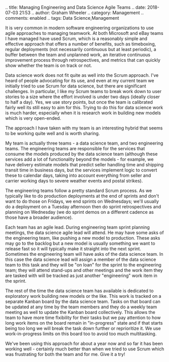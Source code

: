 .. title: Managing Engineering and Data Science Agile Teams
.. date: 2018-07-03 21:53
.. author: Graham Wheeler
.. category: Management
.. comments: enabled
.. tags: Data Science,Management

It is very common in modern software engineering organizations to use agile approaches to managing teamwork. At both Microsoft and eBay teams I have managed have used Scrum, which is a reasonably simple and effective approach that offers a number of benefits, such as timeboxing, regular deployments (not necessarily continuous but at least periodic), a buffer between the team and unplanned work, an iterative continuous improvement process through retrospectives, and metrics that can quickly show whether the team is on track or not.


Data science work does not fit quite as well into the Scrum approach. I've heard of people advocating for its use, and even at my current team we initially tried to use Scrum for data science, but there are significant challenges. In particular, I like my Scrum teams to break work down to user stories to a size where the effort involved is under two days (ideally closer to half a day). Yes, we use story points, but once the team is calibrated fairly well its still easy to aim for this. Trying to do this for data science work is much harder, especially when it is research work in building new models which is very open-ended.


The approach I have taken with my team is an interesting hybrid that seems to be working quite well and is worth sharing.
<!-- TEASER_END -->
My team is actually three teams - a data science team, and two engineering teams. The engineering teams are responsible for the services that consume the models produced by the data science team (although these services add a lot of functionality beyond the models - for example, we have delivery estimate models that predict seller handling time and shipping transit time in business days, but the services implement logic to convert these to calendar days, taking into account everything from seller and carrier working days to severe weather events and postal strikes).


The engineering teams follow a pretty standard Scrum process. As we typically like to do production deployments at the end of sprints and don't want to do those on Fridays, we end sprints on Wednesdays; we'll usually do a deployment on a Tuesday afternoon then do sprint retrospectives and planning on Wednesday (we do sprint demos on a different cadence as those have a broader audience). 


Each team has an agile lead. During engineering team sprint planning meetings, the data science agile lead will attend. He may have some asks of the engineering team, like pushing a new model to production. These asks may go to the backlog but a new model is usually something we want to release fast so it will typically make it straight into the next sprint. Sometimes the engineering team will have asks of the data science team. In this case the data science lead will assign a member of the data science team to this task and they will be "on loan" for the sprint to the engineering team; they will attend stand-ups and other meetings and the work item they are tasked with will be tracked as just another "engineering" work item in the sprint.


The rest of the time the data science team has available is dedicated to exploratory work building new models or the like. This work is tracked on a separate Kanban board by the data science team. Tasks on that board can be updated at any time by the team members and they do a weekly team meeting as well to update the Kanban board collectively. This allows the team to have more time flxibility for their tasks but we pay attention to how long work items on the board remain in "in-progress" state and if that starts being too long we will break the task down further or reprioritize it. We use work-in-progress limits on this board too to avoid too much multitasking.


We've been using this approach for about a year now and so far it has been working well - certainly much better than when we tried to use Scrum which was frustrating for both the team and for me. Give it a try!

